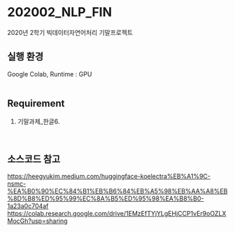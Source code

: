 # 202002_NLP_FIN
2020년 2학기 빅데이터자연어처리 기말프로젝트

## 실행 환경
Google Colab, Runtime : GPU<br>
<br>

## Requirement
1. 기말과제_한글6.
<br>

## 소스코드 참고
https://heegyukim.medium.com/huggingface-koelectra%EB%A1%9C-nsmc-%EA%B0%90%EC%84%B1%EB%B6%84%EB%A5%98%EB%AA%A8%EB%8D%B8%ED%95%99%EC%8A%B5%ED%95%98%EA%B8%B0-1a23a0c704af
https://colab.research.google.com/drive/1EMzEfTYjYLgEHjCCP1vEr9oOZLXMocGh?usp=sharing
